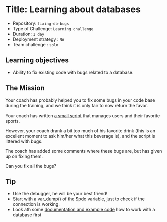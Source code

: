 # Title: Learning about databases

- Repository: `fixing-db-bugs`
- Type of Challenge: `Learning challenge`
- Duration: `1 day`
- Deployment strategy : `NA`
- Team challenge : `solo`

## Learning objectives
- Ability to fix existing code with bugs related to a database.

## The Mission
Your coach has probably helped you to fix some bugs in your code base during the training, and we think it is only fair to now return the favor.

Your coach has written [a small script](resources/index.php) that manages users and their favorite sports.

However, your coach drank a bit too much of his favorite drink (this is an excellent moment to ask him/her what this beverage is), and the script is littered with bugs.

The coach has added some comments where these bugs are, but has given up on fixing them.

Can you fix all the bugs?

## Tip
- Use the debugger, he will be your best friend!
- Start with a var_dump() of the $pdo variable, just to check if the connection is working.
- Look ath some [documentation and example code](https://phptherightway.com/#databases_interacting) how to work with a database first
